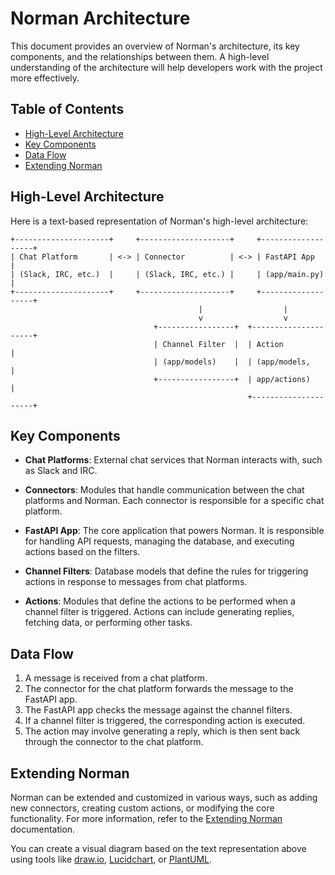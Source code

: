# Norman Architecture

This document provides an overview of Norman's architecture, its key components, and the relationships between them. A high-level understanding of the architecture will help developers work with the project more effectively.

## Table of Contents

- [High-Level Architecture](#high-level-architecture)
- [Key Components](#key-components)
- [Data Flow](#data-flow)
- [Extending Norman](#extending-norman)

## High-Level Architecture

Here is a text-based representation of Norman's high-level architecture:

```
+---------------------+     +--------------------+     +-------------------+
| Chat Platform       | <-> | Connector          | <-> | FastAPI App       |
| (Slack, IRC, etc.)  |     | (Slack, IRC, etc.) |     | (app/main.py)     |
+---------------------+     +--------------------+     +-------------------+
                                          |                  |
                                          v                  v
                                +-----------------+  +---------------------+
                                | Channel Filter  |  | Action              |
                                | (app/models)    |  | (app/models,        |
                                +-----------------+  | app/actions)        |
                                                     +---------------------+
```

## Key Components

- **Chat Platforms**: External chat services that Norman interacts with, such as Slack and IRC.

- **Connectors**: Modules that handle communication between the chat platforms and Norman. Each connector is responsible for a specific chat platform.

- **FastAPI App**: The core application that powers Norman. It is responsible for handling API requests, managing the database, and executing actions based on the filters.

- **Channel Filters**: Database models that define the rules for triggering actions in response to messages from chat platforms.

- **Actions**: Modules that define the actions to be performed when a channel filter is triggered. Actions can include generating replies, fetching data, or performing other tasks.

## Data Flow

1. A message is received from a chat platform.
2. The connector for the chat platform forwards the message to the FastAPI app.
3. The FastAPI app checks the message against the channel filters.
4. If a channel filter is triggered, the corresponding action is executed.
5. The action may involve generating a reply, which is then sent back through the connector to the chat platform.

## Extending Norman

Norman can be extended and customized in various ways, such as adding new connectors, creating custom actions, or modifying the core functionality. For more information, refer to the [Extending Norman](extending.md) documentation.

You can create a visual diagram based on the text representation above using tools like [draw.io](https://app.diagrams.net/), [Lucidchart](https://www.lucidchart.com/), or [PlantUML](https://plantuml.com/).
